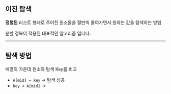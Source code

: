 ## 이진 탐색

**정렬된** 리스트 형태로 주어진 원소들을 절반씩 줄여가면서 원하는 값을 탐색하는 방법

분할 정복이 적용된 대표적인 알고리즘 입니다.

---

## 탐색 방법

배열의 가운데 원소와 탐색 Key를 비교

- `A[mid] = key` -> 탐색 성공
- `key < A[mid]` ->
